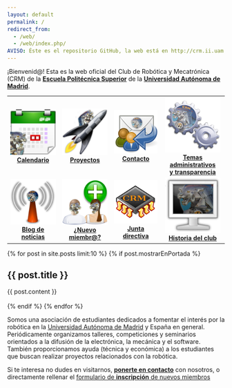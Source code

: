 ```yaml
---
layout: default
permalink: /
redirect_from:
  - /web/
  - /web/index.php/
AVISO: Éste es el repositorio GitHub, la web está en http://crm.ii.uam.es/
---
```



¡Bienvenid@! Esta es la web oficial del Club de Robótica y Mecatrónica (CRM) de la [**Escuela Politécnica Superior**](http://www.eps.uam.es/) de la [**Universidad Autónoma de Madrid**](http://www.uam.es/).  




<table border="0" width="100%">
  <tr>
    <td>
      <a href="/calendario">
      <center><img src="/imagenes_web/iconos/calendario.png"/><br/><b>Calendario</b></center>
      </a>
    </td>
    <td>
      <a href="https://github.com/CRM-UAM/" target="_blank">
      <center><img src="/imagenes_web/iconos/cohete.png"/><br/><b>Proyectos</b></center>
      </a>
    </td>
    <td>
      <a href="/contacto">
      <center><img src="/imagenes_web/iconos/email.png"/><br/><b>Contacto</b></center>
      </a>
    </td>
    <td>
      <a href="/administrativo">
      <center><img src="/imagenes_web/iconos/administrativo.png"/><br/><b>Temas administrativos<br/>y transparencia</b></center>
      </a>
    </td>
  </tr>
  <tr>
    <td>
      <a href="/blog">
      <center><img src="/imagenes_web/iconos/difusion.png"/><br/><b>Blog de noticias</b></center>
      </a>
    </td>
    <td>
      <a href="/registro">
      <center><img src="/imagenes_web/iconos/nuevoCRMiembro.png"/><br/><b>¿Nuevo miembr@?</b></center>
      </a>
    </td>
    <td>
      <a href="/junta">
      <center><img src="/imagenes_web/iconos/cpu.png"/><br/><b>Junta directiva</b></center>
      </a>
    </td>
    <td>
      <a href="/historia">
      <center><img src="/imagenes_web/iconos/monitor.png"/><br/><b>Historia del club</b></center>
      </a>
    </td>
  </tr>
</table>


{% for post in site.posts limit:10 %}
{% if post.mostrarEnPortada %}
<div style="{{ post.estiloEnPortada }}">
    <h2>{{ post.title }}</h2>
    {{ post.content }}
</div><br/>
{% endif %}
{% endfor %}



Somos una asociación de estudiantes dedicados a fomentar el interés por la robótica en la [Universidad Autónoma de Madrid](http://www.uam.es/) y España en general.
Periódicamente organizamos talleres, competiciones y seminarios orientados a la difusión de la electrónica, la mecánica y el software.
También proporcionamos ayuda (técnica y económica) a los estudiantes que buscan realizar proyectos relacionados con la robótica.


Si te interesa no dudes en visitarnos, [**ponerte en contacto**](/contacto) con nosotros, o directamente rellenar el [formulario de **inscripción** de nuevos miembros](/registro)

